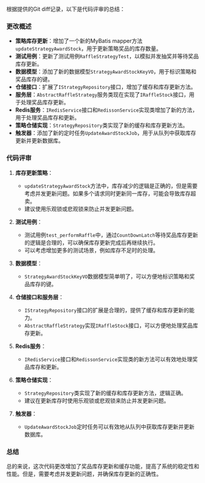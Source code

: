 根据提供的Git diff记录，以下是代码评审的总结：

### 更改概述
- **策略库存更新**：增加了一个新的MyBatis mapper方法`updateStrategyAwardStock`，用于更新策略奖品的库存数量。
- **测试用例**：更新了测试用例`RaffleStrategyTest`，以模拟并发抽奖并等待奖品库存更新。
- **数据模型**：添加了新的数据模型`StrategyAwardStockKeyVO`，用于标识策略和奖品库存的键。
- **仓储接口**：扩展了`IStrategyRepository`接口，增加了缓存和库存更新方法。
- **服务层**：`AbstractRaffleStrategy`服务类现在实现了`IRaffleStock`接口，用于处理奖品库存更新。
- **Redis服务**：`IRedisService`接口和`RedissonService`实现类增加了新的方法，用于处理奖品库存和更新。
- **策略仓储实现**：`StrategyRepository`类实现了新的缓存和库存更新方法。
- **触发器**：添加了新的定时任务`UpdateAwardStockJob`，用于从队列中获取库存更新并更新数据库。

### 代码评审
1. **库存更新策略**：
   - `updateStrategyAwardStock`方法中，库存减少的逻辑是正确的，但是需要考虑并发更新问题。如果多个请求同时更新同一库存，可能会导致库存超卖。
   - 建议使用乐观锁或悲观锁来防止并发更新问题。

2. **测试用例**：
   - 测试用例`test_performRaffle`中，通过`CountDownLatch`等待奖品库存更新的逻辑是合理的，可以确保库存更新完成后再继续执行。
   - 可以考虑增加更多的测试场景，例如库存不足时的处理。

3. **数据模型**：
   - `StrategyAwardStockKeyVO`数据模型简单明了，可以方便地标识策略和奖品库存的键。

4. **仓储接口和服务层**：
   - `IStrategyRepository`接口的扩展是合理的，提供了缓存和库存更新的能力。
   - `AbstractRaffleStrategy`实现`IRaffleStock`接口，可以方便地处理奖品库存更新。

5. **Redis服务**：
   - `IRedisService`接口和`RedissonService`实现类的新方法可以有效地处理奖品库存和更新。

6. **策略仓储实现**：
   - `StrategyRepository`类实现了新的缓存和库存更新方法，逻辑正确。
   - 建议在更新库存时使用乐观锁或悲观锁来防止并发更新问题。

7. **触发器**：
   - `UpdateAwardStockJob`定时任务可以有效地从队列中获取库存更新并更新数据库。

### 总结
总的来说，这次代码更改增加了奖品库存更新和缓存功能，提高了系统的稳定性和性能。但是，需要考虑并发更新问题，并确保库存更新的正确性。